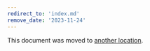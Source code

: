 ```yaml
---
redirect_to: 'index.md'
remove_date: '2023-11-24'
---
```


This document was moved to [another location](../index.md).

<!-- This redirect file can be deleted after <2023-11-24>. -->
<!-- Redirects that point to other docs in the same project expire in three months. -->
<!-- Redirects that point to docs in a different project or site (for example, link is not relative and starts with `https:`) expire in one year. -->
<!-- Before deletion, see: https://docs.gitlab.com/ee/development/documentation/redirects.html -->
